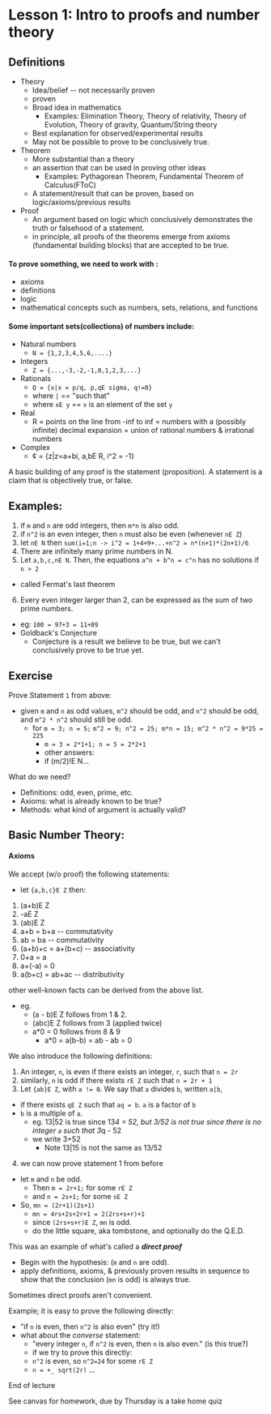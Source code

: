 Lesson 1: Intro to proofs and number theory
===

Definitions
---




- Theory
  + Idea/belief -- not necessarily proven
  + proven
  + Broad idea in mathematics
    * Examples: Elimination Theory, Theory of relativity, Theory of Evolution, Theory of gravity, Quantum/String theory
  + Best explanation for observed/experimental results
  + May not be possible to prove to be conclusively true.
- Theorem
  + More substantial than a theory
  + an assertion that can be used in proving other ideas
    * Examples: Pythagorean Theorem, Fundamental Theorem of Calculus(FToC)
  + A statement/result that can be proven, based on logic/axioms/previous results
- Proof
  + An argument based on logic which conclusively demonstrates the truth or falsehood of a statement.
  + in principle, all proofs of the theorems emerge from axioms (fundamental building blocks) that are accepted to be true.

#### To prove something, we need to work with :
- axioms
- definitions
- logic
- mathematical concepts such as numbers, sets, relations, and functions

#### Some important sets(collections) of numbers include:

- Natural numbers 
  + `N = {1,2,3,4,5,6,....}`
- Integers
  + `Z = {...,-3,-2,-1,0,1,2,3,...}`
- Rationals
  + `Q = {x|x = p/q, p,qE sigma, q!=0}`
  + where `|` == "such that"
  + where `xE y` == `x` is an element of the set `y`
- Real
  + R = points on the line from -inf to inf
      = numbers with a (possibly infinite) decimal expansion
      = union of rational numbers & irrational numbers
- Complex
  + ¢ = {z|z=a+bi, a,bE R, i^2 = -1}

A basic building of any proof is the statement (proposition).
A statement is a claim that is objectively true, or false.

Examples:
---
1. if `m` and `n` are odd integers, then `m*n` is also odd.
2. if `n^2` is an even integer, then `n` must also be even (whenever `nE Z`)
3. let `nE N`  then `sum(i=1;n -> i^2 = 1+4+9+...+n^2 = n*(n+1)*(2n+1)/6`
4. There are infinitely many prime numbers in N.
5. Let `a,b,c,nE N`. Then, the equations `a^n + b^n = c^n` has no solutions if `n > 2`
  + called Fermat's last theorem
6. Every even integer larger than 2, can be expressed as the sum of two prime numbers.
  + eg: `100 = 97+3 = 11+89`
  + Goldback's Conjecture
    * Conjecture is a result we believe to be true, but we can't conclusively prove to be true yet.
  
  
  
Exercise
---

Prove Statement `1` from above:

- given `m` and `n` as odd values, `m^2` should be odd, and `n^2` should be odd, and `m^2 * n^2` should still be odd.
  + for `m = 3; n = 5;` `m^2 = 9; n^2 = 25; m*n = 15; m^2 * n^2 = 9*25 = 225`
    * `m = 3 = 2*1+1; n = 5 = 2*2+1`
    * other answers:
    * if (m/2)!E N...

What do we need?

- Definitions: odd, even, prime, etc.
- Axioms: what is already known to be true?
- Methods: what kind of argument is actually valid?

Basic Number Theory:
---

#### Axioms
We accept (w/o proof) the following statements:

- let `{a,b,c}E Z` then:

1. (a+b)E Z
2. -aE Z
3. (ab)E Z
4. a+b = b+a -- commutativity
5. ab = ba -- commutativity
6. (a+b)+c = a+(b+c) -- associativity
7. 0+a = a
8. a+(-a) = 0
9. a(b+c) = ab+ac -- distributivity

other well-known facts can be derived from the above list.

- eg. 
  + (a - b)E Z follows from 1 & 2.
  + (abc)E Z follows from 3 (applied twice)
  + a*0 = 0 follows from 8 & 9
    * a*0 = a(b-b) = ab - ab = 0
    
   
We also introduce the following definitions:

1. An integer, `n`, is even if there exists an integer, `r`, such that `n = 2r`
2. similarly, `n` is odd if there exists `rE Z` such that `n = 2r + 1`
3. Let `{ab}E Z`, with `a != 0`. We say that `a` divides `b`, written `a|b`, 
  - if there exists `qE Z` such that `aq = b`. `a` is a factor of `b`
  - `b` is a multiple of `a`.
    + eg. 13|52 is true since 13*4 = 52, but 3/52 is not true since there is no integer `a` such that 3*q - 52
    + we write 3+52
      * Note 13|15 is not the same as 13/52
4. we can now prove statement 1 from before

- let `m` and `n` be odd.
  + Then `m = 2r+1;` for some `rE Z`
  + and  `n = 2s+1;` for some `sE Z`
- So, `mn = (2r+1)(2s+1)`
  + `mn = 4rs+2s+2r+1 = 2(2rs+s+r)+1`
  + since `(2rs+s+r)E Z`, `mn` is odd.
  + do the little square, aka tombstone, and optionally do the Q.E.D.
  
This was an example of what's called a _**direct proof**_

- Begin with the hypothesis: (`m` and `n` are odd).
- apply definitions, axioms, & previously proven results in sequence to show that the conclusion (`mn` is odd) is always true.

Sometimes direct proofs aren't convenient.

Example; it is easy to prove the following directly:
- "if `n` is even, then `n^2` is also even" (try it!)
- what about the _converse_ statement:
  +  "every integer `n`, if `n^2` is even, then `n` is also even." (is this true?)
  +  if we try to prove this directly:
    *  `n^2` is even, so `n^2=24` for some `rE Z` 
    *  `n = +_ sqrt(2r)` ... 

End of lecture 


See canvas for homework, due by Thursday is a take home quiz 
